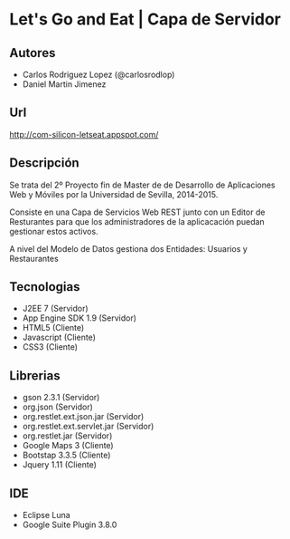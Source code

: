 # Let's Go and Eat | Capa de Servidor 

## Autores

- Carlos Rodriguez Lopez (@carlosrodlop)
- Daniel Martin Jimenez

## Url

http://com-silicon-letseat.appspot.com/

## Descripción

Se trata del 2º Proyecto fin de Master de de Desarrollo de Aplicaciones Web y Móviles por la Universidad de Sevilla, 2014-2015.

Consiste en una Capa de Servicios Web REST junto con un Editor de Resturantes para que los administradores de la aplicacación puedan gestionar estos activos.

A nivel del Modelo de Datos gestiona dos Entidades: Usuarios y Restaurantes

## Tecnologias

- J2EE 7 (Servidor)
- App Engine SDK 1.9 (Servidor)
- HTML5 (Cliente)
- Javascript (Cliente)
- CSS3 (Cliente)

## Librerias

- gson 2.3.1 (Servidor)
- org.json (Servidor) 
- org.restlet.ext.json.jar (Servidor)
- org.restlet.ext.servlet.jar (Servidor)
- org.restlet.jar (Servidor)
- Google Maps 3 (Cliente)
- Bootstap 3.3.5 (Cliente)
- Jquery 1.11 (Cliente)

## IDE

- Eclipse Luna
- Google Suite Plugin 3.8.0


